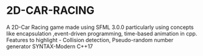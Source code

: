 # 2D-CAR-RACING
A 2D-Car Racing game made using SFML 3.0.0 particularly using concepts like encapsulation ,event-driven programming, time-based animation in cpp.
Features to highlight - Collision detection, Pseudo-random number generator
SYNTAX-Modern C++17
